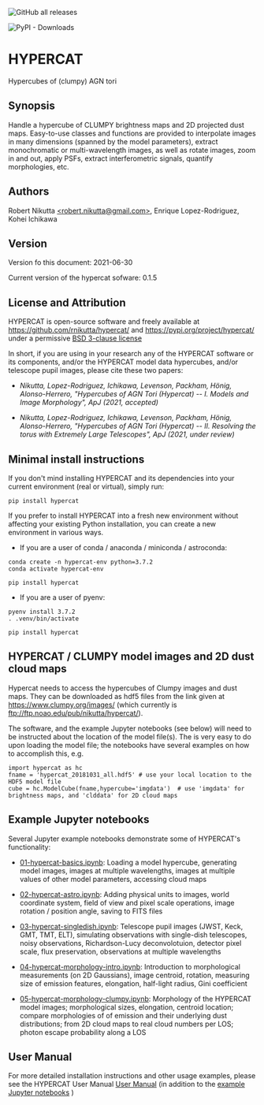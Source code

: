 ![GitHub all releases](https://img.shields.io/github/downloads/rnikutta/hypercat/total)

![PyPI - Downloads](https://img.shields.io/pypi/dm/hypercat)

HYPERCAT
========

Hypercubes of (clumpy) AGN tori

Synopsis
--------

Handle a hypercube of CLUMPY brightness maps and 2D projected dust
maps. Easy-to-use classes and functions are provided to interpolate
images in many dimensions (spanned by the model parameters), extract
monochromatic or multi-wavelength images, as well as rotate images,
zoom in and out, apply PSFs, extract interferometric signals, quantify
morphologies, etc.

Authors
-------

Robert Nikutta [\<robert.nikutta@gmail.com\>](mailto:robert.nikutta@gmail.com), Enrique Lopez-Rodriguez, Kohei Ichikawa

Version
-------

Version fo this document: 2021-06-30

Current version of the hypercat sofware: 0.1.5

License and Attribution
-----------------------

HYPERCAT is open-source software and freely available at
https://github.com/rnikutta/hypercat/ and
https://pypi.org/project/hypercat/ under a permissive [BSD 3-clause
license](./LICENSE)

In short, if you are using in your research any of the HYPERCAT
software or its components, and/or the HYPERCAT model data hypercubes,
and/or telescope pupil images, please cite these two papers:

- *Nikutta, Lopez-Rodriguez, Ichikawa, Levenson, Packham, Hönig,
  Alonso-Herrero, "Hypercubes of AGN Tori (Hypercat) -- I. Models and
  Image Morphology", ApJ (2021, accepted)*

- *Nikutta, Lopez-Rodriguez, Ichikawa, Levenson, Packham, Hönig,
  Alonso-Herrero, "Hypercubes of AGN Tori (Hypercat) -- II. Resolving
  the torus with Extremely Large Telescopes", ApJ (2021, under
  review)*


Minimal install instructions
----------------------------

If you don't mind installing HYPERCAT and its dependencies into your
current environment (real or virtual), simply run:

```
pip install hypercat
```


If you prefer to install HYPERCAT into a fresh new environment without affecting your existing Python installation, you can create a new environment in various ways.

- If you are a user of conda / anaconda / miniconda / astroconda:

```
conda create -n hypercat-env python=3.7.2
conda activate hypercat-env

pip install hypercat
```

- If you are a user of pyenv:

```
pyenv install 3.7.2
. .venv/bin/activate

pip install hypercat
```

HYPERCAT / CLUMPY model images and 2D dust cloud maps
-----------------------------------------------------

Hypercat needs to access the hypercubes of Clumpy images and dust
maps. They can be downloaded as hdf5 files from the link given at
https://www.clumpy.org/images/ (which currently is
ftp://ftp.noao.edu/pub/nikutta/hypercat/).

The software, and the example Jupyter notebooks (see below) will need
to be instructed about the location of the model file(s). The is very
easy to do upon loading the model file; the notebooks have several
examples on how to accomplish this, e.g.

```
import hypercat as hc
fname = 'hypercat_20181031_all.hdf5' # use your local location to the HDF5 model file
cube = hc.ModelCube(fname,hypercube='imgdata')  # use 'imgdata' for brightness maps, and 'clddata' for 2D cloud maps
```

Example Jupyter notebooks
-------------------------

Several Jupyter example notebooks demonstrate some of HYPERCAT's functionality:

- [01-hypercat-basics.ipynb](https://github.com/rnikutta/hypercat/tree/master/examples/01-hypercat-basics.ipynb):
  Loading a model hypercube, generating model images, images at
  multiple wavelengths, images at multiple values of other model
  parameters, accessing cloud maps

- [02-hypercat-astro.ipynb](https://github.com/rnikutta/hypercat/tree/master/examples/02-hypercat-astro.ipynb):
  Adding physical units to images, world coordinate system, field of
  view and pixel scale operations, image rotation / position angle,
  saving to FITS files

- [03-hypercat-singledish.ipynb](https://github.com/rnikutta/hypercat/tree/master/examples/03-hypercat-singledish.ipynb):
  Telescope pupil images (JWST, Keck, GMT, TMT, ELT), simulating
  observations with single-dish telescopes, noisy observations,
  Richardson-Lucy deconvolotuion, detector pixel scale, flux
  preservation, observations at multiple wavelengths

- [04-hypercat-morphology-intro.ipynb](https://github.com/rnikutta/hypercat/tree/master/examples/05-hypercat-morphology-intro.ipynb):
  Introduction to morphological measurements (on 2D Gaussians), image
  centroid, rotation, measuring size of emission features, elongation,
  half-light radius, Gini coefficient

- [05-hypercat-morphology-clumpy.ipynb](https://github.com/rnikutta/hypercat/tree/master/examples/05-hypercat-morphology-clumpy.ipynb):
  Morphology of the HYPERCAT model images; morphological sizes,
  elongation, centroid location; compare morphologies of of emission
  and their underlying dust distributions; from 2D cloud maps to real
  cloud numbers per LOS; photon escape probability along a LOS


User Manual
-----------

For more detailed installation instructions and other usage examples,
please see the HYPERCAT User Manual [User Manual](./docs/manual/) (in
addition to the [example Jupyter notebooks](./examples/) )
